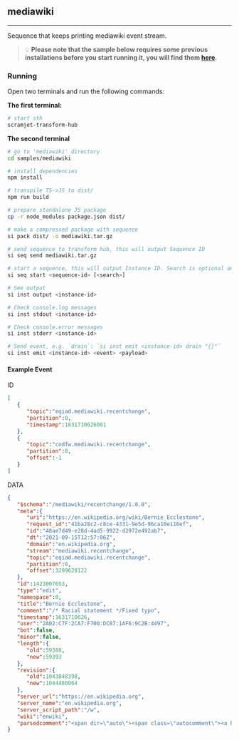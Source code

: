 ## mediawiki

---
Sequence that keeps printing mediawiki event stream.

> :bulb: **Please note that the sample below requires some previous installations before you start running it, you will find them [here](../../README.md#3-install-scramjet-transform-hub).**

### Running

Open two terminals and run the following commands:

**The first terminal:**

```bash
# start sth
scramjet-transform-hub
```

**The second terminal**

```bash
# go to 'mediawiki' directory
cd samples/mediawiki

# install dependencies
npm install

# transpile TS->JS to dist/
npm run build

# prepare standalone JS package
cp -r node_modules package.json dist/

# make a compressed package with sequence
si pack dist/ -o mediawiki.tar.gz

# send sequence to transform hub, this will output Sequence ID
si seq send mediawiki.tar.gz

# start a sequence, this will output Instance ID. Search is optional and can be used to filter out results, e.g. "data.server_name === 'en.wikipedia.org'"
si seq start <sequence-id> [<search>]

# See output
si inst output <instance-id>

# Check console.log messages
si inst stdout <instance-id>

# Check console.error messages
si inst stderr <instance-id>

# Send event, e.g. `drain`: `si inst emit <instance-id> drain "{}"`
si inst emit <instance-id> <event> <payload>
```

#### Example Event

ID

```json
[
   {
      "topic":"eqiad.mediawiki.recentchange",
      "partition":0,
      "timestamp":1631710626001
   },
   {
      "topic":"codfw.mediawiki.recentchange",
      "partition":0,
      "offset":-1
   }
]
```

DATA

```json
{
   "$schema":"/mediawiki/recentchange/1.0.0",
   "meta":{
      "uri":"https://en.wikipedia.org/wiki/Bernie_Ecclestone",
      "request_id":"41ba28c2-c8ce-4331-9e5d-96ca10e116ef",
      "id":"48ae7d49-e28d-4ad5-9922-d2972e492ab7",
      "dt":"2021-09-15T12:57:06Z",
      "domain":"en.wikipedia.org",
      "stream":"mediawiki.recentchange",
      "topic":"eqiad.mediawiki.recentchange",
      "partition":0,
      "offset":3299628122
   },
   "id":1423007653,
   "type":"edit",
   "namespace":0,
   "title":"Bernie Ecclestone",
   "comment":"/* Racial statement */Fixed typo",
   "timestamp":1631710626,
   "user":"2A02:C7F:2CA7:F700:DC87:1AF6:9C2B:4497",
   "bot":false,
   "minor":false,
   "length":{
      "old":59388,
      "new":59393
   },
   "revision":{
      "old":1043848398,
      "new":1044480964
   },
   "server_url":"https://en.wikipedia.org",
   "server_name":"en.wikipedia.org",
   "server_script_path":"/w",
   "wiki":"enwiki",
   "parsedcomment":"<span dir=\"auto\"><span class=\"autocomment\"><a href=\"/wiki/Bernie_Ecclestone#Racial_statement\" title=\"Bernie Ecclestone\">→‎Racial statement</a>: </span>Fixed typo</span>"
}
```
